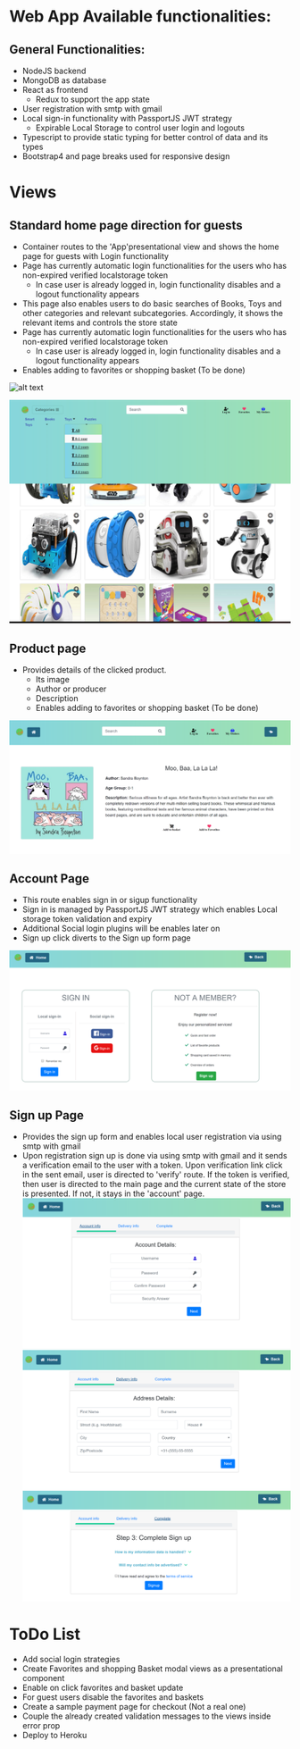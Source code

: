 # Web App Available functionalities:

## General Functionalities:
- NodeJS backend
- MongoDB as database
- React as frontend
	- Redux to support the app state
- User registration with smtp with gmail
- Local sign-in functionality with PassportJS JWT strategy
	- Expirable Local Storage to control user login and logouts
- Typescript to provide static typing for better control of data and its types
- Bootstrap4 and page breaks used for responsive design

# Views
## Standard home page direction for guests
- Container routes to the 'App'presentational view and shows the home page for guests with Login functionality
- Page has currently automatic login functionalities for the users who has non-expired verified localstorage token
	- In case user is already logged in, login functionality disables and a logout functionality appears
- This page also enables users to do basic searches of Books, Toys and other categories and relevant subcategories. 
Accordingly, it shows the relevant items and controls the store state
- Page has currently automatic login functionalities for the users who has non-expired verified localstorage token
	- In case user is already logged in, login functionality disables and a logout functionality appears
- Enables adding to favorites or shopping basket (To be done)

![alt text](https://github.com/mesarikaya/WebShopWithReact/blob/master/snapshots/Capture1.PNG)

![alt text](https://github.com/mesarikaya/WebShopWithReact/blob/master/snapshots/Capture2.PNG)

## Product page
- Provides details of the clicked product. 
	- Its image
	- Author or producer
	- Description
	- Enables adding to favorites or shopping basket (To be done)

![alt text](https://github.com/mesarikaya/WebShopWithReact/blob/master/snapshots/Capture7.PNG)

## Account Page
- This route enables sign in or sigup functionality
- Sign in is managed by PassportJS JWT strategy which enables Local storage token validation and expiry
- Additional Social login plugins will be enables later on
- Sign up click diverts to the Sign up form page

![alt text](https://github.com/mesarikaya/WebShopWithReact/blob/master/snapshots/Capture3.PNG)

## Sign up Page
- Provides the sign up form and enables local user registration via using smtp with gmail
- Upon registration sign up is done via using smtp with gmail and it sends a verification email to the user with a token.
Upon verification link click in the sent email, user is directed to 'verify' route. If the token is verified, then user is directed
to the main page and the current state of the store is presented. If not, it stays in the 'account' page.
![alt text](https://github.com/mesarikaya/WebShopWithReact/blob/master/snapshots/Capture4.PNG)
![alt text](https://github.com/mesarikaya/WebShopWithReact/blob/master/snapshots/Capture5.PNG)
![alt text](https://github.com/mesarikaya/WebShopWithReact/blob/master/snapshots/Capture6.PNG)

# ToDo List
- Add social login strategies
- Create Favorites and shopping Basket modal views as a presentational component
- Enable on click favorites and basket update
- For guest users disable the favorites and baskets
- Create a sample payment page for checkout (Not a real one)
- Couple the already created validation messages to the views inside error prop
- Deploy to Heroku
